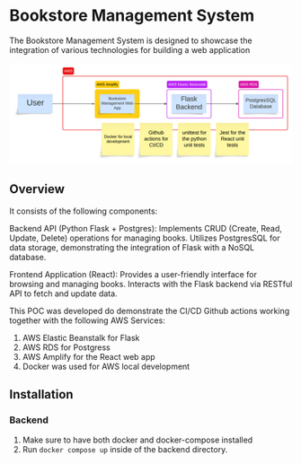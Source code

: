 # Bookstore Management System
The Bookstore Management System is designed to showcase the integration of various technologies for building a web application

![Concept Map](assets/concept-map.png)

## Overview
It consists of the following components:

Backend API (Python Flask + Postgres): Implements CRUD (Create, Read, Update, Delete) operations for managing books. Utilizes PostgresSQL for data storage, demonstrating the integration of Flask with a NoSQL database.

Frontend Application (React): Provides a user-friendly interface for browsing and managing books. Interacts with the Flask backend via RESTful API to fetch and update data.

This POC was developed do demonstrate the CI/CD Github actions working together with the following AWS Services: 
1. AWS Elastic Beanstalk for Flask
2. AWS RDS for Postgress
3. AWS Amplify for the React web app
4. Docker was used for AWS local development

## Installation

### Backend
1. Make sure to have both docker and docker-compose installed
2. Run `docker compose up` inside of the backend directory.